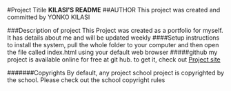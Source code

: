 #Project Titile
    **KILASI'S README**
##AUTHOR
 This project was created and committed by YONKO KILASI

###Description of project
    This Project was created as a portfolio for myself. It has details about me and will be updated weekly
####Setup instructions
    to install the system, pull the whole folder to your computer and then open the file called index.html using your default web browser
#####github
    my project is available online for free at git hub. to get it, check out [Project site](https://yonkokilasi,github.io)

#######Copyrights
By default, any project school project is copyrighted by the school. Please check out the school copyright rules
